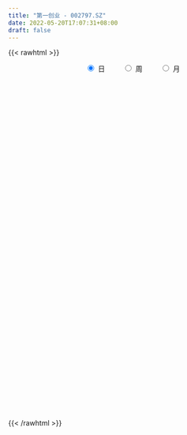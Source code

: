 ```yaml
---
title: "第一创业 - 002797.SZ"
date: 2022-05-20T17:07:31+08:00
draft: false
---
```

{{< rawhtml >}}
    <div style="text-align: center">
        <label style="padding: 1rem;"><input style="margin-right: .5rem" type="radio" name="period" value="D" checked onclick="period_change(this)">日</label>
        <label style="padding: 1rem;"><input style="margin-right: .5rem" type="radio" name="period" value="W" onclick="period_change(this)">周</label>
        <label style="padding: 1rem;"><input style="margin-right: .5rem" type="radio" name="period" value="M" onclick="period_change(this)">月</label>
    </div>
    <div id="chart" style="height: 700px;"></div> 
    <script type="text/javascript">
        const D_v = [1200043.5,544523.46,570088.89,1846570.2,1210118.1699999999,721371.1899999999,538877.6800000001,849310.55,533743.29,672771.21,2012024.3899999999,1633472.2,1335028.51,1270194.1200000001,839871.16,739253.59,1501230.53,1135179.0,1078619.25,635662.8100000001,698670.79,534571.8,496552.24,725745.83,547036.15,466755.77,414017.45,631657.88,393358.7,440137.7,443496.41,1007774.85,1471020.3100000001,795655.11,519778.29,524899.21,792416.78,657148.83,412790.9,392909.29,416038.37,512742.27,373277.44,608316.9399999999,371378.36,403231.88,437724.07,379958.22,442050.95,259941.0,408208.08,505250.25,833216.1899999999,694236.62,532226.77,503915.29,459852.47,473499.82,609509.24,586254.26,380681.61,375106.36,287334.4,427257.21,510692.83,431229.87,284473.69,324695.36,511289.88,906991.3100000001,2405691.54,1462692.0900000001,917515.85,1142883.9199999999,1027504.76,605221.6899999999,1037545.03,710929.7,713297.37,1631514.3600000001,1395537.6299999999,2905579.25,5420916.3700000001,6081337.6100000003,4344330.6699999999,3162791.54,2258806.5,3388686.3599999999,1895193.8100000001,1881037.27,1036748.9300000001,1333582.72,1389999.8500000001,770689.64,998615.3,868296.4,876050.33,708319.0699999999,1083295.27,779627.3,548238.13,628465.1,703393.42,435559.32,325522.0,368429.72,345555.18,411757.43,322582.77,573205.15,414982.11,789555.55,423046.37,682026.85,411750.31,505655.66,642326.6800000001,557284.4,564797.78,452950.45,526956.45,602388.9399999999,546866.33,539685.27,961189.16,691077.35,723281.24,426267.26,335235.27,486916.96,720108.24,662246.6899999999,764150.91,433264.93,431895.78,353182.3,534943.11,389284.6,540725.04,495981.31,542561.36,1145426.26,719219.65,869819.92,2133853.3799999999,1345248.8600000001,1310800.25,770418.16,889823.25,690500.15,1723757.5,1042793.11,999312.85,554420.5699999999,665188.04,507922.62,441632.18,596716.62,588929.89,595310.46,1550668.99,774690.27,877787.75,750807.87,740038.28,557710.36,564986.74,454982.1,550223.88,688970.71,366218.45,539023.0600000001,410450.0,724434.3,431816.53,580883.49,591244.65,454473.89,503653.64,405517.83,314751.97,418325.02,346257.08,310559.97,429378.67,466750.85,235541.46,247979.25,361761.86,239698.69,338172.62,317835.03,253732.98,681560.83,326395.96,251468.41,340143.63,214689.7,315198.75,268856.02,358642.03,438938.91,615875.09,375108.84,589382.38,398978.75,652273.78,831392.89,707713.5699999999,791559.34,518386.52,376238.5,294311.26,304985.6,329835.18,303521.82,331252.13,508696.28,455227.55,461369.27,419544.72,469562.23,438992.01,475377.59,514545.92,324955.0,379031.75,354252.89,392612.4,229155.68,258716.76,408376.66,310088.41,508483.82,847717.5600000001,2265269.8700000001,1745744.27,1599978.79,862641.34,597193.98,459165.07,764795.1,1071839.47,613034.98,646786.7,524171.44,362964.01,567395.15,440541.72,1090524.1599999999]
const D_histogram = [0.0,-0.0006317949,-0.0003614371,0.0277366933,0.0273426156,0.0223672593,0.0172702262,0.0205636213,0.0143141243,0.0137952916,0.0352563348,0.0420128892,0.0492500179,0.0544013435,0.0483297001,0.0360700262,0.0312774613,0.0205598971,0.0136189009,0.0093778027,0.0076616945,-0.0000063656,-0.0052913261,-0.0208486563,-0.0337362073,-0.0416643529,-0.0478688559,-0.0386081187,-0.0333702824,-0.0289506744,-0.0226760537,-0.005994394,0.0138030535,0.0129265347,0.0054519366,0.0043618217,-0.016138792,-0.042626948,-0.0574253483,-0.0627202239,-0.0648096941,-0.068442745,-0.066985156,-0.0552789367,-0.0477901322,-0.0432283737,-0.0374701018,-0.0305465397,-0.0326947512,-0.0302012169,-0.0242156485,-0.0106010044,0.0033087053,0.0020715454,-0.0066910981,-0.0082853682,-0.0065477721,-0.0135831759,-0.0060553376,0.0026125727,0.0064548314,0.002621008,0.0048795707,0.0128374602,0.0226447991,0.0247493119,0.0256881715,0.0264268339,0.0282174158,0.0260419055,0.0590876362,0.0644791261,0.0635950613,0.0695280013,0.0716061054,0.0633378109,0.0584463217,0.0506891445,0.0363215098,0.0018883668,-0.0043919349,0.0341160718,0.0864747554,0.1241513005,0.1254784441,0.1208976943,0.1151312782,0.0978125841,0.0790434991,0.0410237882,0.0164502482,-0.0124846863,-0.0298444534,-0.0479055536,-0.0551394303,-0.0710365435,-0.0805193429,-0.0782812079,-0.0699118795,-0.0656371483,-0.0582597297,-0.0600405602,-0.0717986418,-0.0686085969,-0.0681855666,-0.0674490848,-0.0606574254,-0.0490119242,-0.0424810169,-0.0349341397,-0.0283428233,-0.0207168327,-0.0198148204,-0.0378074533,-0.0481063868,-0.0414463477,-0.022496889,-0.0178465761,-0.0032164928,0.006698289,0.013122595,0.0227360465,0.0286872065,0.0332419126,0.0436267614,0.045534826,0.0329915266,0.0209072112,0.0122491127,-0.0034081954,0.0003504365,0.0045935915,0.0089075332,0.0104666901,0.0063645522,0.0027436189,-0.0067739089,-0.013091178,-0.0106598214,-0.0092299219,-0.0020998708,-0.0000623544,-0.001323408,0.0030753012,0.0184419628,0.0174993635,0.0165547895,0.016258939,0.0176245006,0.0192814717,0.0248193449,0.0164884036,0.0202855519,0.017399178,0.012349884,0.0042669281,-0.000836235,-0.0063550061,-0.016935898,-0.0192473581,-0.0091907162,-0.0027372289,0.0017639838,-0.003494729,-0.0043763124,-0.0069254438,-0.0078176411,-0.0082448925,-0.013444949,-0.0251623276,-0.030082217,-0.0310532763,-0.0313421339,-0.0253732337,-0.0259479872,-0.0343639655,-0.0541951129,-0.0557672516,-0.0667453076,-0.0701276636,-0.0633066251,-0.0464745183,-0.0305258762,-0.0171738054,-0.0073863637,-0.0073493441,-0.0025598875,0.0024103614,0.0008461186,0.003562551,0.0081733314,0.0060529994,0.0093837414,-0.0051247085,-0.0121732353,-0.0141487861,-0.0134470609,-0.011073408,-0.0071128388,-0.0068162656,-0.0075398722,-0.0120386733,-0.025660363,-0.0327403665,-0.026978104,-0.0274470229,-0.0425833895,-0.0309227836,-0.0221524426,-0.0060302799,0.0004667466,0.0069710419,0.0131230388,0.0110436944,0.0115470562,0.0136165031,0.0088699035,0.016672339,0.0184915409,0.024081176,0.0297716119,0.0249482441,0.025218194,0.0126544923,0.0150128566,0.0106118201,0.0104769415,0.0066174332,-0.001942068,-0.0059743612,-0.0101349751,-0.0160493419,-0.0182490699,-0.0377471035,-0.0503866348,-0.021573895,-0.0186568692,0.0030185472,0.0148865661,0.0173987209,0.0208953979,0.0292454645,0.0311986879,0.0340744079,0.0392144482,0.0371185973,0.0362562869,0.0354915275,0.0328325788,0.0398999462]
const D_fast = [0.0,-0.0007897436,-0.0006097451,0.0344225586,0.0408641349,0.0414805933,0.0407011167,0.0491354172,0.0464644513,0.0493944415,0.0796695684,0.0969293451,0.1164789782,0.1352306397,0.1412414214,0.137999254,0.1410260545,0.1354484645,0.1319121936,0.130015546,0.1302148615,0.12254521,0.1159374179,0.0951679237,0.0738463208,0.055502087,0.03733037,0.0369390776,0.0338343433,0.0310162826,0.03162189,0.0468049511,0.070053162,0.0724082769,0.0662966629,0.0662970034,0.0417616918,0.0046167987,-0.0245379386,-0.0455128702,-0.063804764,-0.0845485011,-0.0998372011,-0.1019507159,-0.1064094445,-0.1126547794,-0.1162640329,-0.1169771059,-0.1272990051,-0.1323557751,-0.1324241188,-0.1214597258,-0.1067228398,-0.1074421132,-0.1178775313,-0.1215431435,-0.1214424904,-0.1318736882,-0.1258596843,-0.1165386308,-0.1110826642,-0.1142612356,-0.1107827803,-0.0996155258,-0.084146987,-0.0758551463,-0.0684942438,-0.0611488729,-0.0523039371,-0.047968971,-0.0001513312,0.0213599402,0.0363746407,0.0596895811,0.0796692115,0.0872353697,0.0969554609,0.1018705699,0.0965833126,0.0626222613,0.0552439759,0.1022810005,0.176258373,0.2449727433,0.2776694978,0.3033131716,0.3263295751,0.333464027,0.3344558168,0.306692053,0.286231075,0.2541749689,0.2293540884,0.1993165999,0.1782978655,0.1446416165,0.1150289813,0.0976968144,0.0885881729,0.076453617,0.0692661033,0.0524751326,0.0227673906,0.0088052862,-0.0078180751,-0.0239438645,-0.0323165614,-0.0329240413,-0.0370133882,-0.0382000459,-0.0386944354,-0.0362476529,-0.0402993458,-0.067743842,-0.0900693721,-0.09377092,-0.0804456835,-0.0802570146,-0.0664310545,-0.0548417005,-0.0451367457,-0.0298392826,-0.016716321,-0.0038511367,0.0174404024,0.0307321735,0.0264367557,0.0195792432,0.0139834229,-0.0025259341,0.0013203069,0.0067118597,0.0132526848,0.0174285143,0.0149175144,0.0119824859,0.0007714807,-0.0088185829,-0.0090521816,-0.0099297626,-0.0033246792,-0.0013027514,-0.002894657,0.0022728775,0.0222500298,0.0256822713,0.0288763948,0.032645279,0.0384169658,0.0448943048,0.0566370142,0.0524281739,0.0612967101,0.0627601306,0.0607983077,0.0537820839,0.048469862,0.0413623393,0.0265474729,0.0194241734,0.0271831361,0.0329523162,0.0378945249,0.0317621298,0.0297864683,0.025505976,0.0226593684,0.0201708938,0.0116096001,-0.0063983604,-0.0188388041,-0.0275731824,-0.0356975735,-0.0360719818,-0.043133732,-0.0601407017,-0.0935206273,-0.1090345789,-0.1366989618,-0.1576132337,-0.1666188515,-0.1614053742,-0.1530882012,-0.1440295818,-0.1360887309,-0.1378890474,-0.1337395627,-0.1281667235,-0.1295194366,-0.1259123665,-0.1192582532,-0.1198653354,-0.114188658,-0.1299782851,-0.1400701207,-0.145582868,-0.148242908,-0.1486376071,-0.1464552476,-0.1478627409,-0.1504713155,-0.1579797849,-0.1780165654,-0.1932816604,-0.194263924,-0.2015945985,-0.2273768125,-0.2234469026,-0.2202146722,-0.2056000795,-0.1989863664,-0.1907393106,-0.181306554,-0.1806249748,-0.177234849,-0.1717612763,-0.1742904,-0.1623198798,-0.1558777927,-0.1442678636,-0.1311345246,-0.1297208315,-0.123146333,-0.1325464117,-0.1264348333,-0.1281829148,-0.1256985579,-0.1279037079,-0.1369487261,-0.1424746097,-0.1491689673,-0.1590956695,-0.1658576651,-0.1947924745,-0.2200286645,-0.1966093984,-0.19835659,-0.1759265367,-0.1603368763,-0.1534750413,-0.1447545148,-0.1290930821,-0.1193401867,-0.1079458648,-0.0930022124,-0.085818414,-0.0776166526,-0.0695085302,-0.0639593342,-0.0469169802]
const D_slow = [0.0,-0.0001579487,-0.000248308,0.0066858653,0.0135215192,0.0191133341,0.0234308906,0.0285717959,0.032150327,0.0355991499,0.0444132336,0.0549164559,0.0672289604,0.0808292963,0.0929117213,0.1019292278,0.1097485932,0.1148885674,0.1182932927,0.1206377433,0.122553167,0.1225515756,0.121228744,0.11601658,0.1075825281,0.0971664399,0.0851992259,0.0755471962,0.0672046257,0.059966957,0.0542979436,0.0527993451,0.0562501085,0.0594817422,0.0608447263,0.0619351817,0.0579004837,0.0472437467,0.0328874097,0.0172073537,0.0010049302,-0.0161057561,-0.0328520451,-0.0466717793,-0.0586193123,-0.0694264057,-0.0787939312,-0.0864305661,-0.0946042539,-0.1021545581,-0.1082084703,-0.1108587214,-0.110031545,-0.1095136587,-0.1111864332,-0.1132577753,-0.1148947183,-0.1182905123,-0.1198043467,-0.1191512035,-0.1175374956,-0.1168822436,-0.115662351,-0.1124529859,-0.1067917861,-0.1006044582,-0.0941824153,-0.0875757068,-0.0805213529,-0.0740108765,-0.0592389674,-0.0431191859,-0.0272204206,-0.0098384202,0.0080631061,0.0238975588,0.0385091393,0.0511814254,0.0602618028,0.0607338945,0.0596359108,0.0681649287,0.0897836176,0.1208214427,0.1521910538,0.1824154773,0.2111982969,0.2356514429,0.2554123177,0.2656682647,0.2697808268,0.2666596552,0.2591985419,0.2472221535,0.2334372959,0.21567816,0.1955483243,0.1759780223,0.1585000524,0.1420907653,0.1275258329,0.1125156929,0.0945660324,0.0774138832,0.0603674915,0.0435052203,0.028340864,0.0160878829,0.0054676287,-0.0032659062,-0.0103516121,-0.0155308202,-0.0204845253,-0.0299363887,-0.0419629854,-0.0523245723,-0.0579487945,-0.0624104385,-0.0632145617,-0.0615399895,-0.0582593407,-0.0525753291,-0.0454035275,-0.0370930493,-0.026186359,-0.0148026525,-0.0065547708,-0.001327968,0.0017343101,0.0008822613,0.0009698704,0.0021182683,0.0043451516,0.0069618241,0.0085529622,0.0092388669,0.0075453897,0.0042725952,0.0016076398,-0.0006998407,-0.0012248084,-0.001240397,-0.001571249,-0.0008024237,0.003808067,0.0081829079,0.0123216053,0.01638634,0.0207924652,0.0256128331,0.0318176693,0.0359397702,0.0410111582,0.0453609527,0.0484484237,0.0495151557,0.049306097,0.0477173454,0.0434833709,0.0386715314,0.0363738524,0.0356895451,0.0361305411,0.0352568588,0.0341627807,0.0324314198,0.0304770095,0.0284157864,0.0250545491,0.0187639672,0.0112434129,0.0034800939,-0.0043554396,-0.010698748,-0.0171857448,-0.0257767362,-0.0393255144,-0.0532673273,-0.0699536542,-0.0874855701,-0.1033122264,-0.114930856,-0.122562325,-0.1268557764,-0.1287023673,-0.1305397033,-0.1311796752,-0.1305770848,-0.1303655552,-0.1294749175,-0.1274315846,-0.1259183348,-0.1235723994,-0.1248535766,-0.1278968854,-0.1314340819,-0.1347958471,-0.1375641991,-0.1393424088,-0.1410464752,-0.1429314433,-0.1459411116,-0.1523562024,-0.160541294,-0.16728582,-0.1741475757,-0.1847934231,-0.192524119,-0.1980622296,-0.1995697996,-0.199453113,-0.1977103525,-0.1944295928,-0.1916686692,-0.1887819052,-0.1853777794,-0.1831603035,-0.1789922188,-0.1743693336,-0.1683490396,-0.1609061366,-0.1546690756,-0.148364527,-0.145200904,-0.1414476898,-0.1387947348,-0.1361754994,-0.1345211411,-0.1350066581,-0.1365002484,-0.1390339922,-0.1430463277,-0.1476085952,-0.157045371,-0.1696420297,-0.1750355035,-0.1796997208,-0.178945084,-0.1752234424,-0.1708737622,-0.1656499127,-0.1583385466,-0.1505388746,-0.1420202727,-0.1322166606,-0.1229370113,-0.1138729395,-0.1050000577,-0.096791913,-0.0868169264]
const D_data = [['2021-05-11', 6.3011, 6.5496, 6.2514, 6.6092],['2021-05-12', 6.48, 6.5397, 6.4303, 6.5496],['2021-05-13', 6.49, 6.5496, 6.49, 6.649],['2021-05-14', 6.5993, 6.9869, 6.5595, 7.0366],['2021-05-17', 6.8478, 6.7285, 6.6788, 6.9074],['2021-05-18', 6.7384, 6.6788, 6.6589, 6.8676],['2021-05-19', 6.6589, 6.6689, 6.6291, 6.7881],['2021-05-20', 6.649, 6.7881, 6.6291, 6.8776],['2021-05-21', 6.7981, 6.6788, 6.6788, 6.8478],['2021-05-24', 6.7186, 6.7484, 6.7086, 6.8478],['2021-05-25', 6.7186, 7.1062, 6.7086, 7.1559],['2021-05-26', 7.1459, 7.0366, 7.0366, 7.2851],['2021-05-27', 7.0267, 7.126, 7.0267, 7.2851],['2021-05-28', 7.0763, 7.1857, 7.0267, 7.2453],['2021-05-31', 7.136, 7.0962, 7.0366, 7.2055],['2021-06-01', 7.0366, 7.0167, 6.9273, 7.0565],['2021-06-02', 6.9968, 7.1062, 6.9869, 7.3149],['2021-06-03', 7.0167, 7.0267, 7.0167, 7.2055],['2021-06-04', 6.9869, 7.0565, 6.9471, 7.2254],['2021-06-07', 7.0167, 7.0863, 6.9869, 7.1559],['2021-06-08', 7.0763, 7.126, 7.0763, 7.1956],['2021-06-09', 7.1956, 7.0465, 7.0167, 7.2055],['2021-06-10', 7.0565, 7.0565, 7.0366, 7.1559],['2021-06-11', 7.0465, 6.8776, 6.8776, 7.1161],['2021-06-15', 6.8776, 6.8279, 6.7981, 6.9273],['2021-06-16', 6.7682, 6.8179, 6.7682, 6.8875],['2021-06-17', 6.7881, 6.7782, 6.7186, 6.8577],['2021-06-18', 6.7782, 6.9571, 6.7484, 6.9968],['2021-06-21', 6.9869, 6.9273, 6.8974, 7.0366],['2021-06-22', 6.9173, 6.9273, 6.8974, 6.9968],['2021-06-23', 6.9273, 6.967, 6.8875, 7.0068],['2021-06-24', 6.9869, 7.1559, 6.9571, 7.2155],['2021-06-25', 7.1757, 7.3049, 7.0863, 7.3944],['2021-06-28', 7.2751, 7.1161, 7.1062, 7.2751],['2021-06-29', 7.1161, 7.0267, 7.0167, 7.1658],['2021-06-30', 7.0565, 7.0962, 6.9869, 7.136],['2021-07-01', 7.1559, 6.7981, 6.7583, 7.2055],['2021-07-02', 6.7583, 6.5794, 6.5695, 6.7981],['2021-07-05', 6.5595, 6.5794, 6.5397, 6.6689],['2021-07-06', 6.6092, 6.5993, 6.5397, 6.639],['2021-07-07', 6.5695, 6.5695, 6.5496, 6.649],['2021-07-08', 6.5894, 6.48, 6.4502, 6.6291],['2021-07-09', 6.4403, 6.48, 6.4005, 6.5098],['2021-07-12', 6.5595, 6.5894, 6.5297, 6.6689],['2021-07-13', 6.5595, 6.5397, 6.5198, 6.5794],['2021-07-14', 6.5397, 6.49, 6.4601, 6.5695],['2021-07-15', 6.48, 6.49, 6.4303, 6.5297],['2021-07-16', 6.5496, 6.4999, 6.4701, 6.5595],['2021-07-19', 6.4601, 6.3608, 6.3309, 6.4701],['2021-07-20', 6.321, 6.3806, 6.3111, 6.4005],['2021-07-21', 6.3806, 6.4105, 6.3806, 6.5098],['2021-07-22', 6.4105, 6.5297, 6.3906, 6.5297],['2021-07-23', 6.5297, 6.5894, 6.4701, 6.7285],['2021-07-26', 6.5695, 6.4204, 6.3906, 6.649],['2021-07-27', 6.4204, 6.2813, 6.2614, 6.4601],['2021-07-28', 6.3409, 6.321, 6.2713, 6.4204],['2021-07-29', 6.3309, 6.3409, 6.3011, 6.4105],['2021-07-30', 6.3111, 6.1918, 6.162, 6.3111],['2021-08-02', 6.1918, 6.3508, 6.1222, 6.49],['2021-08-03', 6.3111, 6.3906, 6.2813, 6.4999],['2021-08-04', 6.3806, 6.3508, 6.321, 6.4005],['2021-08-05', 6.3409, 6.2415, 6.2216, 6.3806],['2021-08-06', 6.26, 6.3, 6.25, 6.33],['2021-08-09', 6.3, 6.39, 6.29, 6.43],['2021-08-10', 6.38, 6.46, 6.34, 6.47],['2021-08-11', 6.48, 6.4, 6.38, 6.49],['2021-08-12', 6.39, 6.4, 6.36, 6.44],['2021-08-13', 6.39, 6.41, 6.36, 6.44],['2021-08-16', 6.42, 6.44, 6.41, 6.52],['2021-08-17', 6.44, 6.4, 6.4, 6.62],['2021-08-18', 6.36, 6.95, 6.34, 7.04],['2021-08-19', 6.84, 6.75, 6.75, 6.98],['2021-08-20', 6.71, 6.73, 6.64, 6.85],['2021-08-23', 6.82, 6.88, 6.74, 6.98],['2021-08-24', 6.83, 6.91, 6.74, 6.94],['2021-08-25', 6.85, 6.82, 6.78, 6.9],['2021-08-26', 6.8, 6.88, 6.75, 7.03],['2021-08-27', 6.84, 6.86, 6.83, 6.94],['2021-08-30', 6.88, 6.76, 6.73, 6.92],['2021-08-31', 6.55, 6.4, 6.23, 6.57],['2021-09-01', 6.39, 6.65, 6.35, 6.71],['2021-09-02', 6.65, 7.32, 6.61, 7.32],['2021-09-03', 8.05, 7.8, 7.71, 8.05],['2021-09-06', 7.8, 7.96, 7.66, 8.5],['2021-09-07', 7.72, 7.73, 7.56, 7.9],['2021-09-08', 7.65, 7.77, 7.58, 7.9],['2021-09-09', 7.67, 7.85, 7.55, 7.85],['2021-09-10', 7.89, 7.76, 7.68, 8.28],['2021-09-13', 7.77, 7.75, 7.73, 8.03],['2021-09-14', 7.75, 7.44, 7.37, 7.79],['2021-09-15', 7.45, 7.5, 7.41, 7.59],['2021-09-16', 7.49, 7.34, 7.29, 7.59],['2021-09-17', 7.34, 7.38, 7.13, 7.43],['2021-09-22', 7.25, 7.28, 7.23, 7.38],['2021-09-23', 7.35, 7.34, 7.27, 7.44],['2021-09-24', 7.34, 7.15, 7.14, 7.36],['2021-09-27', 7.18, 7.13, 7.06, 7.26],['2021-09-28', 7.18, 7.22, 7.12, 7.26],['2021-09-29', 7.16, 7.29, 7.12, 7.36],['2021-09-30', 7.37, 7.24, 7.19, 7.37],['2021-10-08', 7.25, 7.28, 7.22, 7.33],['2021-10-11', 7.29, 7.15, 7.11, 7.34],['2021-10-12', 7.13, 6.95, 6.91, 7.13],['2021-10-13', 6.95, 7.07, 6.92, 7.11],['2021-10-14', 7.05, 7.0, 7.0, 7.07],['2021-10-15', 6.98, 6.96, 6.92, 7.06],['2021-10-18', 6.98, 7.01, 6.95, 7.03],['2021-10-19', 6.99, 7.08, 6.97, 7.12],['2021-10-20', 7.08, 7.03, 7.01, 7.09],['2021-10-21', 7.04, 7.05, 6.95, 7.14],['2021-10-22', 7.05, 7.05, 7.02, 7.12],['2021-10-25', 7.05, 7.08, 6.85, 7.09],['2021-10-26', 7.03, 7.0, 6.98, 7.1],['2021-10-27', 6.97, 6.69, 6.69, 6.98],['2021-10-28', 6.67, 6.67, 6.61, 6.77],['2021-10-29', 6.67, 6.83, 6.67, 6.86],['2021-11-01', 6.83, 7.02, 6.82, 7.09],['2021-11-02', 6.97, 6.88, 6.82, 7.01],['2021-11-03', 6.88, 7.04, 6.88, 7.07],['2021-11-04', 7.07, 7.04, 6.99, 7.11],['2021-11-05', 7.03, 7.04, 6.95, 7.07],['2021-11-08', 7.03, 7.13, 7.02, 7.17],['2021-11-09', 7.14, 7.14, 7.08, 7.18],['2021-11-10', 7.1, 7.17, 7.09, 7.23],['2021-11-11', 7.17, 7.31, 7.15, 7.35],['2021-11-12', 7.31, 7.27, 7.18, 7.32],['2021-11-15', 7.3, 7.09, 7.08, 7.32],['2021-11-16', 7.09, 7.05, 7.02, 7.14],['2021-11-17', 7.05, 7.05, 7.03, 7.09],['2021-11-18', 7.05, 6.9, 6.9, 7.06],['2021-11-19', 6.9, 7.11, 6.9, 7.13],['2021-11-22', 7.08, 7.14, 7.05, 7.19],['2021-11-23', 7.11, 7.17, 7.1, 7.29],['2021-11-24', 7.17, 7.16, 7.12, 7.23],['2021-11-25', 7.17, 7.09, 7.08, 7.23],['2021-11-26', 7.09, 7.08, 7.06, 7.14],['2021-11-29', 7.0, 6.97, 6.93, 7.03],['2021-11-30', 6.98, 6.96, 6.93, 7.04],['2021-12-01', 6.95, 7.05, 6.94, 7.08],['2021-12-02', 7.03, 7.04, 7.02, 7.13],['2021-12-03', 7.08, 7.13, 7.06, 7.16],['2021-12-06', 7.18, 7.09, 7.07, 7.3],['2021-12-07', 7.15, 7.05, 7.0, 7.23],['2021-12-08', 7.07, 7.13, 6.96, 7.14],['2021-12-09', 7.13, 7.33, 7.11, 7.43],['2021-12-10', 7.21, 7.18, 7.14, 7.26],['2021-12-13', 7.3, 7.19, 7.18, 7.38],['2021-12-14', 7.13, 7.21, 7.11, 7.27],['2021-12-15', 7.19, 7.25, 7.18, 7.33],['2021-12-16', 7.27, 7.28, 7.21, 7.31],['2021-12-17', 7.27, 7.37, 7.24, 7.56],['2021-12-20', 7.31, 7.21, 7.21, 7.41],['2021-12-21', 7.21, 7.37, 7.15, 7.39],['2021-12-22', 7.34, 7.31, 7.28, 7.38],['2021-12-23', 7.32, 7.28, 7.21, 7.36],['2021-12-24', 7.28, 7.22, 7.19, 7.3],['2021-12-27', 7.23, 7.23, 7.2, 7.28],['2021-12-28', 7.24, 7.2, 7.11, 7.26],['2021-12-29', 7.19, 7.09, 7.08, 7.2],['2021-12-30', 7.09, 7.15, 7.08, 7.21],['2021-12-31', 7.18, 7.32, 7.16, 7.55],['2022-01-04', 7.33, 7.32, 7.25, 7.35],['2022-01-05', 7.35, 7.33, 7.28, 7.4],['2022-01-06', 7.3, 7.21, 7.18, 7.32],['2022-01-07', 7.23, 7.25, 7.22, 7.34],['2022-01-10', 7.25, 7.22, 7.19, 7.3],['2022-01-11', 7.24, 7.23, 7.19, 7.29],['2022-01-12', 7.23, 7.23, 7.18, 7.26],['2022-01-13', 7.24, 7.15, 7.14, 7.27],['2022-01-14', 7.12, 7.01, 6.99, 7.14],['2022-01-17', 7.01, 7.03, 6.98, 7.08],['2022-01-18', 7.04, 7.04, 6.95, 7.09],['2022-01-19', 7.03, 7.02, 6.98, 7.08],['2022-01-20', 7.0, 7.09, 6.97, 7.14],['2022-01-21', 7.05, 7.0, 6.98, 7.08],['2022-01-24', 6.98, 6.85, 6.84, 7.0],['2022-01-25', 6.83, 6.59, 6.59, 6.86],['2022-01-26', 6.55, 6.71, 6.54, 6.75],['2022-01-27', 6.68, 6.5, 6.47, 6.72],['2022-01-28', 6.58, 6.49, 6.49, 6.62],['2022-02-07', 6.58, 6.56, 6.53, 6.6],['2022-02-08', 6.57, 6.69, 6.55, 6.7],['2022-02-09', 6.67, 6.72, 6.66, 6.76],['2022-02-10', 6.72, 6.73, 6.68, 6.76],['2022-02-11', 6.71, 6.72, 6.69, 6.81],['2022-02-14', 6.67, 6.6, 6.57, 6.69],['2022-02-15', 6.6, 6.65, 6.59, 6.65],['2022-02-16', 6.67, 6.66, 6.64, 6.7],['2022-02-17', 6.64, 6.57, 6.54, 6.67],['2022-02-18', 6.53, 6.61, 6.51, 6.62],['2022-02-21', 6.6, 6.64, 6.57, 6.66],['2022-02-22', 6.6, 6.55, 6.52, 6.63],['2022-02-23', 6.55, 6.61, 6.54, 6.62],['2022-02-24', 6.56, 6.34, 6.26, 6.59],['2022-02-25', 6.4, 6.35, 6.35, 6.44],['2022-02-28', 6.34, 6.36, 6.28, 6.38],['2022-03-01', 6.36, 6.36, 6.29, 6.39],['2022-03-02', 6.33, 6.36, 6.3, 6.38],['2022-03-03', 6.37, 6.37, 6.36, 6.44],['2022-03-04', 6.33, 6.31, 6.28, 6.35],['2022-03-07', 6.28, 6.27, 6.24, 6.33],['2022-03-08', 6.25, 6.18, 6.18, 6.33],['2022-03-09', 6.22, 5.98, 5.69, 6.22],['2022-03-10', 6.07, 5.96, 5.94, 6.09],['2022-03-11', 5.9, 6.07, 5.78, 6.12],['2022-03-14', 5.99, 5.96, 5.96, 6.1],['2022-03-15', 5.95, 5.68, 5.67, 6.03],['2022-03-16', 5.75, 5.95, 5.61, 6.04],['2022-03-17', 6.0, 5.92, 5.92, 6.08],['2022-03-18', 5.96, 6.04, 5.92, 6.14],['2022-03-21', 6.0, 5.95, 5.9, 6.01],['2022-03-22', 5.93, 5.96, 5.9, 6.02],['2022-03-23', 5.95, 5.97, 5.94, 6.02],['2022-03-24', 5.94, 5.86, 5.86, 5.95],['2022-03-25', 5.87, 5.87, 5.85, 5.99],['2022-03-28', 5.8, 5.88, 5.77, 5.92],['2022-03-29', 5.86, 5.77, 5.75, 5.92],['2022-03-30', 5.8, 5.92, 5.79, 5.94],['2022-03-31', 5.89, 5.86, 5.85, 5.94],['2022-04-01', 5.82, 5.92, 5.8, 5.93],['2022-04-06', 5.89, 5.95, 5.87, 5.97],['2022-04-07', 5.92, 5.82, 5.82, 5.97],['2022-04-08', 5.85, 5.87, 5.73, 5.94],['2022-04-11', 5.83, 5.67, 5.62, 5.84],['2022-04-12', 5.67, 5.82, 5.62, 5.87],['2022-04-13', 5.79, 5.72, 5.72, 5.84],['2022-04-14', 5.75, 5.75, 5.73, 5.83],['2022-04-15', 5.72, 5.68, 5.66, 5.78],['2022-04-18', 5.62, 5.57, 5.49, 5.63],['2022-04-19', 5.55, 5.57, 5.55, 5.6],['2022-04-20', 5.58, 5.52, 5.51, 5.62],['2022-04-21', 5.51, 5.44, 5.42, 5.59],['2022-04-22', 5.4, 5.43, 5.39, 5.47],['2022-04-25', 5.37, 5.11, 5.1, 5.42],['2022-04-26', 5.14, 5.05, 5.05, 5.37],['2022-04-27', 5.06, 5.56, 5.03, 5.56],['2022-04-28', 5.35, 5.28, 5.22, 5.46],['2022-04-29', 5.53, 5.55, 5.39, 5.62],['2022-05-05', 5.4, 5.5, 5.38, 5.51],['2022-05-06', 5.4, 5.41, 5.38, 5.5],['2022-05-09', 5.38, 5.43, 5.36, 5.46],['2022-05-10', 5.36, 5.52, 5.33, 5.53],['2022-05-11', 5.53, 5.47, 5.46, 5.69],['2022-05-12', 5.43, 5.5, 5.42, 5.55],['2022-05-13', 5.53, 5.56, 5.5, 5.61],['2022-05-16', 5.61, 5.49, 5.46, 5.61],['2022-05-17', 5.48, 5.51, 5.42, 5.52],['2022-05-18', 5.51, 5.52, 5.47, 5.57],['2022-05-19', 5.45, 5.5, 5.43, 5.5],['2022-05-20', 5.5, 5.65, 5.5, 5.69]]
const W_v = [7701756.8499999996,3500294.1899999999,3833166.3700000001,5108571.8899999997,4923789.2500000009,4723003.6500000004,15187684.8600000013,1076294.7,11761473.1899999995,5840188.4399999995,8331697.4399999995,15864455.1400000006,7180323.3100000005,9139113.9600000009,8512443.5899999999,5936331.7999999998,5159315.0700000003,5219886.8300000001,4878352.1799999997,4415393.5499999998,3117881.5699999998,3126627.4200000004,3228741.5500000003,3791837.6300000004,3263895.8699999996,3755783.0700000003,5996156.0300000003,8268647.9800000004,8620651.459999999,5867522.0700000003,3953152.0899999999,1201929.98,906722.29,3156718.2599999998,3227001.1600000001,3039949.6299999999,3450923.3799999999,2947274.1299999999,1636620.25,2446563.4100000001,2301561.0300000003,1845312.5600000001,1099471.01,1684286.4199999999,1479055.2799999998,1661092.78,2599747.21,3616587.2499999995,3287228.4899999998,2978611.3300000001,2912598.7799999993,2316991.5199999996,1926016.1299999999,1644033.75,2570256.7200000002,1904888.8100000003,1902742.96,1700705.5799999998,1304712.4399999999,1758490.1799999999,1214109.6100000001,1274202.28,1991068.1899999999,1646769.1499999999,1609172.5,1585315.3400000001,7086590.5599999996,5945940.7599999998,3744086.4900000002,7331940.1100000003,6162532.9199999999,3493699.5700000003,2963290.3099999996,3805095.0499999998,5470423.7000000002,3761036.6200000001,4243879.9699999997,9940792.4499999993,4680049.3799999999,2991803.0,2954847.3999999999,3761845.5700000003,8798673.3599999994,12892877.9199999999,14437550.3900000006,7878275.0899999989,7032173.4799999995,5117013.4299999997,7343746.7800000003,6025643.5599999996,3692315.5599999996,4628380.1499999994,1919334.0700000001,4060931.7600000002,2681590.0599999996,2022886.0,2597255.7999999998,1840751.1299999999,3061867.6400000001,4587475.8700000001,3302086.1599999997,2115432.6000000001,1850485.1999999997,1953031.95,1616012.4500000002,1481060.6800000002,1724298.9000000001,1264785.3500000001,10711286.0599999987,5216646.0700000003,6313169.7999999998,4850030.2000000002,3510113.5900000003,4747540.5600000005,730886.42,2071305.1599999999,7268726.9199999999,3720417.8300000001,8576540.3699999992,10484057.870000001,7787908.3999999994,8665930.7899999991,5168822.0099999998,8638099.1600000001,10872057.8599999994,14444560.0500000007,7631877.0900000008,6526099.25,6555034.5500000007,4575455.8100000005,3690747.7000000002,5318695.919999999,4924490.6300000008,8828000.6799999997,12441384.3200000003,9496643.7599999998,6649443.1999999993,5266151.4600000009,3096434.0899999999,2293803.96,3028600.2999999998,2952085.9100000001,2237598.0699999998,1865346.1299999999,2058201.1000000001,2726201.3500000001,2148217.6400000001,1453552.72,3468319.54,2063649.47,2879468.6099999999,3213578.2999999998,10697435.129999999,27503522.0299999975,25089726.1400000006,20330558.5600000024,14683347.2200000007,13566686.8600000013,14442198.1400000006,15057976.1099999994,8164714.46,6362991.959999999,6505356.7700000005,7125882.0700000003,13626546.3800000008,4128203.9500000002,1951864.01,9635007.8200000003,5695510.1500000004,5583483.9199999999,5263977.29,5129203.7199999997,4000908.9699999997,5101798.0599999996,10435374.8100000005,5198477.79,3577810.6099999999,4379273.6699999999,3651736.1600000001,4935931.8099999996,8067179.7200000007,6183435.4100000001,4530938.29,3656376.2399999998,1825185.6499999999,1815855.3200000001,3921729.3700000001,3972938.6599999997,3934657.6099999999,2291728.5600000001,3378378.8399999999,1838812.3200000001,2191314.7399999998,3850219.6699999999,3016612.7300000004,3074473.02,1436684.6000000001,4824828.8399999999,3853420.8799999999,6923490.4299999997,5294153.5300000003,3091203.4700000002,2059467.25,3755787.9700000002,3289898.2199999997,2107758.27,2200609.4699999997,2448666.4699999997,2663730.9700000002,2238885.8699999996,1978348.96,6204180.6699999999,4524085.0999999996,12066844.9800000004,19235952.6799999997,7536562.5800000001,2637601.3399999999,3447291.9699999997,548238.13,2461369.5600000001,2068082.6399999997,2812034.7400000002,2744315.7599999998,3341207.0500000003,2691808.9699999997,2644740.6099999999,2503495.4199999999,6213568.0700000003,5385299.3100000005,3769637.1899999999,3773258.1399999997,3143324.1699999999,2816873.79,2471942.3399999999,2535773.5000000005,1819272.71,1551732.1099999999,1917697.4199999999,1390356.51,2377947.25,3381918.3299999996,1823757.0599999998,2060067.05,1328098.96,2048163.1499999999,1598949.9099999999,6967194.3099999996,1459835.3199999998,3555621.3199999994,2985596.48]
const W_histogram = [0.0,-0.001257208,0.0036905773,-0.0053666892,-0.0428431134,-0.037555475,0.0987882479,0.172739559,0.242319513,0.2351305059,0.2683717036,0.3214533277,0.3450817018,0.3639488723,0.2836396901,0.2258954641,0.0967191803,0.0325086389,-0.1273684257,-0.2347239016,-0.2904122852,-0.3315272317,-0.3215851614,-0.2939036102,-0.2634341727,-0.2120797075,-0.1680890951,-0.0847137636,-0.0361922694,-0.1170469743,-0.2222712508,-0.2656480119,-0.2610881798,-0.2412258402,-0.1946499243,-0.1723337523,-0.1924270796,-0.172177703,-0.1575098978,-0.1373117944,-0.1370421529,-0.1313513981,-0.1046480619,-0.0816604378,-0.05761726,-0.0459945917,-0.0439185146,-0.0295956998,-0.0013560215,-0.0300394639,-0.0280350418,-0.0489824237,-0.0592060993,-0.0607738891,-0.0466315898,-0.0767504113,-0.0900804577,-0.0983142428,-0.0888049778,-0.0735251587,-0.0552618828,-0.041639844,-0.0075505854,0.0192816547,-0.0072506711,-0.0254013706,0.0220739463,0.06835302,0.0904640284,0.1592092588,0.1717540594,0.1777060334,0.175017942,0.1830767227,0.2001906855,0.1767885532,0.2020718552,0.214404973,0.2073772534,0.1919074371,0.160772941,0.1526691766,0.2007567935,0.2583538303,0.2949329861,0.2892261686,0.2850732838,0.2675692298,0.2571613639,0.2227363384,0.1732975703,0.1286428815,0.048618704,-0.0406514496,-0.1183085627,-0.1565664546,-0.181654013,-0.2056026322,-0.2113248602,-0.1682165613,-0.1487920901,-0.1248142818,-0.1190448101,-0.0975391458,-0.0948935117,-0.1020960014,-0.1230805557,-0.1216029845,-0.067275491,-0.0343627628,0.0131940897,0.0598185947,0.060909703,0.0693159354,0.0507186348,0.0432480526,0.0436763259,0.0407137358,0.0654018315,0.0806930282,0.0827782129,0.1072780055,0.1006658755,0.1429554762,0.1760515948,0.1746946765,0.1621631241,0.163776844,0.1270139428,0.0855380204,0.0437191405,-0.03289814,-0.0715859949,-0.0545956762,-0.0559572296,-0.0287811007,-0.0388307433,-0.0760136386,-0.1059614895,-0.1301885444,-0.1309219702,-0.1172313761,-0.1253022562,-0.1172160376,-0.0960006219,-0.077564522,-0.0818264907,-0.0791006921,-0.0700559343,-0.065610287,-0.0457385313,-0.0285524329,0.0628616233,0.3087648043,0.365173219,0.3795649329,0.4199213943,0.4068793041,0.3962770707,0.3697280221,0.3089971524,0.2293275066,0.1008403359,0.0681424421,0.0742082184,0.0679304921,0.0661391338,0.0474406833,0.0025267875,-0.0926224466,-0.1296986624,-0.168737427,-0.1735878655,-0.1709485317,-0.1430694686,-0.1645598035,-0.1787141771,-0.2302427862,-0.2169848746,-0.2305523849,-0.3205852762,-0.3522437811,-0.366422296,-0.3947037729,-0.3710876699,-0.3121636427,-0.2740811192,-0.2104770699,-0.1781290807,-0.1691950886,-0.1312594691,-0.1079084927,-0.0807264984,-0.1170825768,-0.1352690772,-0.1484190133,-0.1605562481,-0.1063645815,-0.0810613384,-0.0229950862,0.0120204509,0.0275535393,0.0464888203,0.0835802327,0.0614211686,0.0431029165,0.035667491,0.0398034037,0.0197988916,0.0179461471,0.0276416717,0.0574058807,0.0859322675,0.1636838617,0.205298616,0.1999160622,0.174475669,0.1578210251,0.1439955934,0.109365655,0.0894271892,0.0597549627,0.0528426724,0.0617141372,0.0549839489,0.0469987313,0.0436437773,0.0432673821,0.0536134789,0.0483176648,0.0493397096,0.0433066306,0.0222200932,0.0074311495,-0.0345610926,-0.0440986896,-0.0543918629,-0.0740677112,-0.0843842966,-0.1008650688,-0.1067138832,-0.1142834384,-0.1082343508,-0.1001015434,-0.0997953571,-0.1080124023,-0.0972821749,-0.0916095273,-0.0706883232,-0.04497429]
const W_fast = [0.0,-0.00157151,0.0042989197,-0.0061000192,-0.0542872218,-0.058388452,0.1026523328,0.2197885337,0.3499483659,0.4015419853,0.5018761089,0.6353210649,0.7452198644,0.855074253,0.8456749934,0.8444046334,0.7394081446,0.6833247629,0.4916055919,0.3255691407,0.1972776858,0.0732809313,0.0028267113,-0.0429676401,-0.0783567457,-0.0800222075,-0.0780538688,-0.0158569782,0.0236164486,-0.0864999999,-0.2472920891,-0.3570808532,-0.417793066,-0.4582371864,-0.4603237516,-0.4810910177,-0.5492911149,-0.5720861641,-0.5967958333,-0.6109256785,-0.6449165752,-0.67206367,-0.6715223492,-0.6689498346,-0.6593109718,-0.6591869514,-0.6680905029,-0.661166613,-0.6332659402,-0.6694592485,-0.6744635869,-0.7076565747,-0.7326817751,-0.7494430373,-0.7469586354,-0.7962650597,-0.8321152206,-0.8649275663,-0.8776195458,-0.8807210164,-0.8762732111,-0.8730611334,-0.8408595211,-0.8092068673,-0.8375518609,-0.8620529031,-0.8090590996,-0.7456917709,-0.7009647554,-0.5924172103,-0.5369338949,-0.4865554125,-0.4454890184,-0.3916610571,-0.3244994229,-0.3037044169,-0.2279031511,-0.1619687901,-0.1171521962,-0.0846451532,-0.0755864141,-0.0455228844,0.0527539309,0.1749394253,0.2852518277,0.3518515523,0.4189669884,0.4683552418,0.5222377169,0.543496776,0.5373824004,0.5248884321,0.4570189306,0.3575859146,0.2503516608,0.1729521553,0.1024510937,0.0271018164,-0.0314516267,-0.0303974681,-0.0481710194,-0.0553967816,-0.0793885124,-0.0822676346,-0.1033453784,-0.1360718685,-0.1878265617,-0.2167497365,-0.1792411159,-0.1549190784,-0.1040637034,-0.0424845498,-0.0261660157,-0.0004307994,-0.0063484413,-0.0030070104,0.0083403443,0.0155561882,0.0565947418,0.0920591955,0.1148389334,0.1661582274,0.1847125662,0.2627410361,0.3398500534,0.3821668042,0.4101760328,0.4527339637,0.4477245482,0.4276331309,0.3967440361,0.3119022207,0.2553178671,0.2586592667,0.2433084059,0.2632892595,0.2435319311,0.1873456262,0.1309074029,0.074133212,0.0406692936,0.0250520437,-0.0143444005,-0.0355621912,-0.0383469311,-0.0393019617,-0.064020553,-0.0810699274,-0.0895391532,-0.1014960776,-0.0930589548,-0.0830109646,0.0241184975,0.3472128795,0.4949145989,0.6041975461,0.749534356,0.8382120919,0.9266791261,0.9925620831,1.0090805015,0.9867427323,0.8834656456,0.8678033624,0.8924211933,0.9031260899,0.9178695151,0.9110312354,0.8667490365,0.7484441907,0.6789433094,0.597720188,0.5494727831,0.5093749839,0.50148668,0.4388563942,0.3800234763,0.2709341706,0.2299458636,0.1587402571,-0.0114389532,-0.1311584034,-0.2369424923,-0.3638999124,-0.4330557269,-0.4521726103,-0.4826103667,-0.4716255848,-0.4838098658,-0.5171746459,-0.5120538936,-0.5156800405,-0.5086796707,-0.5743063933,-0.626310163,-0.6765648524,-0.7288411493,-0.701240628,-0.6962027196,-0.643885239,-0.605864589,-0.5834431158,-0.5528856298,-0.4948991593,-0.5017029312,-0.5092454542,-0.5077640069,-0.4936772432,-0.5087320325,-0.5060982402,-0.4894922977,-0.4453766185,-0.3953671648,-0.2766946052,-0.1837551969,-0.1391587352,-0.1209802112,-0.0981795988,-0.0760061321,-0.0832946568,-0.0808763253,-0.0956098111,-0.0893114332,-0.0650114342,-0.0579956352,-0.05423117,-0.0466751797,-0.0362347294,-0.0124852629,-0.0057016608,0.0076553114,0.01244889,-0.003082624,-0.0160137804,-0.0666462957,-0.087208565,-0.111099704,-0.1492924801,-0.1807051397,-0.2224021791,-0.2549294643,-0.291069879,-0.3120793792,-0.3289719576,-0.3536146106,-0.3888347564,-0.4024250728,-0.419654807,-0.4164056836,-0.401935223]
const W_slow = [0.0,-0.000314302,0.0006083423,-0.00073333,-0.0114441083,-0.0208329771,0.0038640849,0.0470489747,0.1076288529,0.1664114794,0.2335044053,0.3138677372,0.4001381626,0.4911253807,0.5620353033,0.6185091693,0.6426889643,0.6508161241,0.6189740176,0.5602930422,0.4876899709,0.404808163,0.3244118727,0.2509359701,0.1850774269,0.1320575001,0.0900352263,0.0688567854,0.059808718,0.0305469744,-0.0250208383,-0.0914328412,-0.1567048862,-0.2170113462,-0.2656738273,-0.3087572654,-0.3568640353,-0.3999084611,-0.4392859355,-0.4736138841,-0.5078744223,-0.5407122719,-0.5668742873,-0.5872893968,-0.6016937118,-0.6131923597,-0.6241719883,-0.6315709133,-0.6319099187,-0.6394197846,-0.6464285451,-0.658674151,-0.6734756758,-0.6886691481,-0.7003270456,-0.7195146484,-0.7420347628,-0.7666133235,-0.788814568,-0.8071958577,-0.8210113284,-0.8314212894,-0.8333089357,-0.828488522,-0.8303011898,-0.8366515325,-0.8311330459,-0.8140447909,-0.7914287838,-0.7516264691,-0.7086879543,-0.6642614459,-0.6205069604,-0.5747377797,-0.5246901084,-0.4804929701,-0.4299750063,-0.376373763,-0.3245294497,-0.2765525904,-0.2363593551,-0.198192061,-0.1480028626,-0.083414405,-0.0096811585,0.0626253837,0.1338937046,0.200786012,0.265076353,0.3207604376,0.3640848302,0.3962455506,0.4084002266,0.3982373642,0.3686602235,0.3295186099,0.2841051066,0.2327044486,0.1798732335,0.1378190932,0.1006210707,0.0694175002,0.0396562977,0.0152715112,-0.0084518667,-0.033975867,-0.064746006,-0.0951467521,-0.1119656248,-0.1205563155,-0.1172577931,-0.1023031444,-0.0870757187,-0.0697467348,-0.0570670761,-0.046255063,-0.0353359815,-0.0251575476,-0.0088070897,0.0113661673,0.0320607205,0.0588802219,0.0840466908,0.1197855598,0.1637984585,0.2074721277,0.2480129087,0.2889571197,0.3207106054,0.3420951105,0.3530248956,0.3448003606,0.3269038619,0.3132549429,0.2992656355,0.2920703603,0.2823626745,0.2633592648,0.2368688924,0.2043217563,0.1715912638,0.1422834198,0.1109578557,0.0816538463,0.0576536908,0.0382625603,0.0178059377,-0.0019692354,-0.0194832189,-0.0358857907,-0.0473204235,-0.0544585317,-0.0387431259,0.0384480752,0.1297413799,0.2246326132,0.3296129617,0.4313327878,0.5304020554,0.622834061,0.7000833491,0.7574152257,0.7826253097,0.7996609202,0.8182129748,0.8351955979,0.8517303813,0.8635905521,0.864222249,0.8410666373,0.8086419717,0.766457615,0.7230606486,0.6803235157,0.6445561485,0.6034161977,0.5587376534,0.5011769568,0.4469307382,0.389292642,0.3091463229,0.2210853777,0.1294798037,0.0308038604,-0.061968057,-0.1400089677,-0.2085292475,-0.261148515,-0.3056807851,-0.3479795573,-0.3807944246,-0.4077715477,-0.4279531723,-0.4572238165,-0.4910410858,-0.5281458391,-0.5682849012,-0.5948760465,-0.6151413811,-0.6208901527,-0.61788504,-0.6109966551,-0.5993744501,-0.5784793919,-0.5631240998,-0.5523483707,-0.5434314979,-0.533480647,-0.5285309241,-0.5240443873,-0.5171339694,-0.5027824992,-0.4812994323,-0.4403784669,-0.3890538129,-0.3390747974,-0.2954558801,-0.2560006239,-0.2200017255,-0.1926603118,-0.1703035145,-0.1553647738,-0.1421541057,-0.1267255714,-0.1129795842,-0.1012299013,-0.090318957,-0.0795021115,-0.0660987418,-0.0540193256,-0.0416843982,-0.0308577405,-0.0253027172,-0.0234449299,-0.032085203,-0.0431098754,-0.0567078411,-0.0752247689,-0.0963208431,-0.1215371103,-0.1482155811,-0.1767864407,-0.2038450284,-0.2288704142,-0.2538192535,-0.2808223541,-0.3051428978,-0.3280452796,-0.3457173604,-0.3569609329]
const W_data = [['2017-06-23', 9.4646, 9.0998, 8.9224, 9.7801],['2017-06-30', 9.0703, 9.0801, 8.9914, 9.2379],['2017-07-07', 9.1196, 9.1689, 8.9027, 9.3562],['2017-07-14', 9.1196, 8.9815, 8.9125, 9.4646],['2017-07-21', 8.9717, 8.4787, 7.9858, 9.0013],['2017-07-28', 8.4393, 8.8928, 8.3308, 9.366],['2017-08-04', 8.8829, 10.9435, 8.8829, 11.4956],['2017-08-11', 10.835, 10.8449, 10.7561, 11.2097],['2017-09-01', 11.0519, 11.3575, 10.8449, 11.9294],['2017-09-08', 11.2491, 10.7759, 10.5688, 11.4068],['2017-09-15', 10.7069, 11.5843, 10.6477, 12.1265],['2017-09-22', 11.259, 12.3434, 11.1899, 13.2209],['2017-09-29', 12.2054, 12.5012, 11.5449, 12.5998],['2017-10-13', 12.9646, 12.9054, 12.2942, 13.1223],['2017-10-20', 12.8364, 11.8308, 11.6632, 13.4674],['2017-10-27', 11.742, 12.028, 11.3477, 12.5406],['2017-11-03', 11.8012, 10.8449, 10.6576, 11.8111],['2017-11-10', 10.8547, 11.2787, 10.7463, 11.6237],['2017-11-17', 11.3181, 9.5238, 9.4153, 11.4759],['2017-11-24', 9.366, 9.3956, 8.8928, 10.0463],['2017-12-01', 9.3858, 9.4646, 9.1886, 9.7012],['2017-12-08', 9.4153, 9.1984, 8.7745, 9.4843],['2017-12-15', 9.1491, 9.5435, 9.0801, 9.8097],['2017-12-22', 9.4843, 9.6618, 9.366, 9.997],['2017-12-29', 9.6618, 9.6618, 9.0998, 9.8294],['2018-01-05', 9.6717, 9.9773, 9.5928, 10.2829],['2018-01-12', 9.9083, 10.0069, 9.7308, 10.2829],['2018-01-19', 9.8688, 10.7561, 9.435, 11.0421],['2018-01-26', 10.559, 10.6378, 10.4998, 11.2885],['2018-02-02', 10.6083, 8.8731, 8.2815, 10.7167],['2018-02-09', 8.5773, 7.9266, 7.621, 9.0308],['2018-02-14', 8.0252, 8.0942, 7.9463, 8.3308],['2018-02-23', 8.2027, 8.3604, 8.1238, 8.3801],['2018-03-02', 8.4097, 8.39, 8.2224, 8.6956],['2018-03-09', 8.3604, 8.6956, 8.3407, 8.7252],['2018-03-16', 8.8336, 8.39, 8.2914, 8.9224],['2018-03-23', 8.3604, 7.6703, 7.5914, 8.6858],['2018-03-30', 7.5717, 7.9759, 7.2266, 8.0548],['2018-04-04', 7.9956, 7.8083, 7.7492, 8.2224],['2018-04-13', 7.7393, 7.7886, 7.6111, 8.0351],['2018-04-20', 7.7492, 7.414, 7.4041, 7.7787],['2018-04-27', 7.4435, 7.3154, 7.2464, 7.5618],['2018-05-04', 7.4731, 7.4928, 7.3154, 7.552],['2018-05-11', 7.5125, 7.4238, 7.414, 7.6703],['2018-05-18', 7.4337, 7.4238, 7.2956, 7.4928],['2018-05-25', 7.483, 7.2365, 7.2168, 7.5717],['2018-06-01', 7.2168, 7.0295, 6.5069, 7.2858],['2018-06-08', 6.99, 7.1083, 6.9407, 7.552],['2018-06-15', 7.059, 7.2956, 7.0295, 7.414],['2018-06-22', 7.1576, 6.4774, 6.1914, 7.2759],['2018-06-29', 6.5069, 6.6745, 6.3196, 6.8027],['2018-07-06', 6.6548, 6.2112, 5.9844, 6.6942],['2018-07-13', 6.2309, 6.1224, 5.8858, 6.3196],['2018-07-20', 6.083, 6.0534, 5.8069, 6.1323],['2018-07-27', 6.014, 6.1421, 5.9548, 6.3097],['2018-08-03', 6.083, 5.3929, 5.3534, 6.1224],['2018-08-10', 5.4027, 5.314, 5.1267, 5.4717],['2018-08-17', 5.2647, 5.1359, 5.0379, 5.4027],['2018-08-24', 5.1359, 5.1755, 5.1161, 5.2645],['2018-08-31', 5.1557, 5.1359, 5.126, 5.5218],['2018-09-07', 5.1458, 5.0963, 5.0468, 5.225],['2018-09-14', 5.0963, 4.9677, 4.8984, 5.0963],['2018-09-21', 4.9479, 5.2151, 4.9083, 5.2942],['2018-09-28', 5.1656, 5.1755, 5.0963, 5.3239],['2018-10-12', 5.0666, 4.3937, 4.2057, 5.1062],['2018-10-19', 4.4135, 4.2453, 4.0078, 4.463],['2018-10-26', 4.2849, 5.0271, 4.2651, 5.3239],['2018-11-02', 5.0172, 5.1854, 4.8984, 5.4328],['2018-11-09', 5.1458, 5.0172, 4.9281, 5.314],['2018-11-16', 4.9974, 5.8385, 4.9677, 5.9968],['2018-11-23', 5.7395, 5.3833, 5.2744, 6.1156],['2018-11-30', 5.3833, 5.3932, 5.1458, 5.7198],['2018-12-07', 5.6505, 5.3437, 5.314, 5.7],['2018-12-14', 5.3041, 5.5515, 5.2052, 5.8484],['2018-12-21', 5.5317, 5.8088, 5.5317, 5.9375],['2018-12-28', 5.7198, 5.3635, 5.225, 5.7791],['2019-01-04', 5.3635, 6.0661, 5.2645, 6.0661],['2019-01-11', 6.2937, 6.1156, 5.9869, 6.551],['2019-01-18', 6.1255, 6.0067, 5.8979, 6.3135],['2019-01-25', 6.0067, 5.9573, 5.9474, 6.2145],['2019-02-01', 6.0265, 5.7395, 5.4427, 6.1453],['2019-02-15', 5.789, 6.0166, 5.7395, 6.2145],['2019-02-22', 6.0661, 6.9468, 6.0562, 6.9468],['2019-03-01', 7.2536, 7.5208, 6.9468, 8.0354],['2019-03-08', 7.6692, 7.7286, 7.3625, 9.0447],['2019-03-15', 7.6395, 7.5208, 7.3031, 8.1739],['2019-03-22', 7.5307, 7.7583, 7.3526, 8.1541],['2019-03-29', 7.6, 7.7781, 7.1447, 7.788],['2019-04-04', 7.9463, 8.0354, 7.7781, 8.2531],['2019-04-12', 8.0453, 7.8473, 7.7187, 8.2135],['2019-04-19', 7.976, 7.6395, 7.3822, 8.0354],['2019-04-26', 7.7286, 7.6197, 7.3229, 7.9661],['2019-04-30', 7.6197, 6.9666, 6.8578, 7.6494],['2019-05-10', 6.6104, 6.452, 6.1651, 6.7687],['2019-05-17', 6.4026, 6.1354, 6.0562, 6.5411],['2019-05-24', 6.1156, 6.2541, 6.0067, 6.363],['2019-05-31', 6.1948, 6.1552, 6.0958, 6.4619],['2019-06-06', 6.1552, 5.9177, 5.9078, 6.2739],['2019-06-14', 5.9474, 5.9276, 5.6109, 6.2442],['2019-06-21', 5.977, 6.5114, 5.9671, 6.6994],['2019-06-28', 6.5807, 6.2739, 6.2046, 6.6697],['2019-07-05', 6.4718, 6.351, 6.2442, 6.5114],['2019-07-12', 6.3213, 6.1133, 5.9944, 6.4006],['2019-07-19', 6.0934, 6.3015, 6.0637, 6.3907],['2019-07-26', 6.3411, 6.0538, 6.0142, 6.361],['2019-08-02', 6.0439, 5.8358, 5.7665, 6.1232],['2019-08-09', 5.7764, 5.489, 5.4098, 5.8854],['2019-08-16', 5.5485, 5.6079, 5.4395, 5.7169],['2019-08-23', 5.7962, 6.3312, 5.707, 7.0446],['2019-08-30', 6.1529, 6.2421, 6.143, 6.6285],['2019-09-06', 6.2718, 6.6186, 6.2421, 6.9951],['2019-09-12', 6.7969, 6.8762, 6.5591, 6.9158],['2019-09-20', 6.8861, 6.4699, 6.2916, 6.9158],['2019-09-27', 6.4402, 6.6285, 6.3213, 6.8365],['2019-09-30', 6.5888, 6.3015, 6.2916, 6.5888],['2019-10-11', 6.2916, 6.4006, 6.0835, 6.4898],['2019-10-18', 6.5591, 6.5096, 6.4997, 7.0347],['2019-10-25', 6.5195, 6.4898, 6.2024, 6.5195],['2019-11-01', 6.8465, 6.9356, 6.5393, 7.1239],['2019-11-08', 6.8861, 6.9852, 6.8465, 7.5301],['2019-11-15', 6.896, 6.9356, 6.8167, 7.2824],['2019-11-22', 6.9257, 7.3716, 6.896, 7.5103],['2019-11-29', 7.3121, 7.1239, 6.9455, 7.3419],['2019-12-06', 7.3319, 7.9462, 7.0545, 7.9661],['2019-12-13', 8.0552, 8.184, 7.6787, 8.3426],['2019-12-20', 8.1543, 8.0057, 7.976, 9.0163],['2019-12-27', 7.9264, 7.9958, 7.8769, 8.3624],['2020-01-03', 7.9264, 8.3128, 7.7778, 8.4218],['2020-01-10', 8.1741, 7.8967, 7.7778, 8.3525],['2020-01-17', 7.8472, 7.758, 7.7283, 8.1048],['2020-01-23', 7.7481, 7.6292, 7.4707, 8.0057],['2020-02-07', 6.8663, 6.9257, 6.1826, 6.9951],['2020-02-14', 6.9158, 7.0942, 6.8762, 7.213],['2020-02-21', 7.2626, 7.7283, 7.1338, 8.0354],['2020-02-28', 7.6787, 7.54, 7.431, 8.7191],['2020-03-06', 7.6589, 7.976, 7.5796, 8.4218],['2020-03-13', 7.8769, 7.5697, 7.1734, 8.075],['2020-03-20', 7.6589, 7.0942, 6.8365, 7.6985],['2020-03-27', 6.9158, 6.9653, 6.6879, 7.114],['2020-04-03', 6.8861, 6.8266, 6.7375, 6.9455],['2020-04-10', 6.9455, 6.9753, 6.9059, 7.2824],['2020-04-17', 6.9257, 7.114, 6.8762, 7.2428],['2020-04-24', 7.1536, 6.7771, 6.7375, 7.1734],['2020-04-30', 6.7969, 6.896, 6.6582, 6.9554],['2020-05-08', 6.7969, 7.0644, 6.7672, 7.1635],['2020-05-15', 7.0743, 7.0743, 6.8762, 7.1833],['2020-05-22', 7.0149, 6.7682, 6.7682, 7.1041],['2020-05-29', 6.7782, 6.7881, 6.7186, 6.9173],['2020-06-05', 6.9471, 6.8378, 6.7484, 7.0565],['2020-06-12', 6.8378, 6.7583, 6.639, 6.8776],['2020-06-19', 6.7981, 6.967, 6.7086, 7.0267],['2020-06-24', 6.9372, 6.9968, 6.9074, 7.3049],['2020-07-03', 6.9173, 8.2292, 6.7186, 8.2292],['2020-07-10', 8.6467, 11.2307, 8.4479, 12.4234],['2020-07-17', 10.9723, 9.9586, 9.5411, 12.5526],['2020-07-24', 10.1872, 9.9486, 9.8989, 10.9723],['2020-07-31', 10.0083, 10.7835, 9.5411, 11.1015],['2020-08-07', 10.9723, 10.5748, 10.2766, 11.6084],['2020-08-14', 10.4356, 10.9326, 9.8194, 11.191],['2020-08-21', 11.1711, 11.022, 10.7537, 12.0258],['2020-08-28', 11.1313, 10.7238, 10.1573, 11.2307],['2020-09-04', 10.7537, 10.4257, 10.2468, 11.0816],['2020-09-11', 10.376, 9.4914, 9.1933, 10.4257],['2020-09-18', 9.4914, 10.4356, 9.3126, 10.5449],['2020-09-25', 11.0319, 11.022, 10.4456, 11.4792],['2020-09-30', 10.8232, 11.0419, 10.7338, 11.1313],['2020-10-09', 11.3202, 11.2506, 10.9922, 11.3897],['2020-10-16', 11.4295, 11.1512, 11.0121, 12.1848],['2020-10-23', 11.2506, 10.7934, 10.7636, 11.4792],['2020-10-30', 10.5847, 9.8691, 9.8492, 10.6046],['2020-11-06', 9.8393, 10.2667, 9.7797, 10.4555],['2020-11-13', 10.376, 10.0281, 9.9784, 10.8232],['2020-11-20', 10.0878, 10.3064, 9.889, 10.3859],['2020-11-27', 10.2567, 10.3561, 10.0083, 10.7537],['2020-12-04', 10.3859, 10.7238, 10.3064, 11.2108],['2020-12-11', 10.6742, 10.0878, 9.8989, 10.7735],['2020-12-18', 10.0281, 10.0281, 9.7697, 10.217],['2020-12-25', 10.0381, 9.2927, 9.0541, 10.1872],['2020-12-31', 9.2529, 9.889, 9.1635, 10.0083],['2021-01-08', 9.9387, 9.4318, 9.2728, 9.9983],['2021-01-15', 9.5014, 8.0205, 7.8118, 9.5511],['2021-01-22', 8.0205, 8.1895, 7.7422, 8.428],['2021-01-29', 8.0205, 8.0205, 7.782, 8.2193],['2021-02-05', 8.0205, 7.4341, 7.4341, 8.1],['2021-02-10', 7.4739, 7.7621, 7.3745, 7.8118],['2021-02-19', 7.9013, 8.1398, 7.8317, 8.1398],['2021-02-26', 8.1398, 7.8814, 7.8118, 8.269],['2021-03-05', 7.9112, 8.2491, 7.8516, 8.3386],['2021-03-12', 8.3485, 7.9211, 7.7422, 8.3584],['2021-03-19', 7.8217, 7.5534, 7.5534, 7.8217],['2021-03-26', 7.5832, 7.8714, 7.5733, 8.0901],['2021-04-02', 7.8317, 7.7025, 7.6329, 7.9013],['2021-04-09', 7.7422, 7.7522, 7.6429, 8.0305],['2021-04-16', 7.7422, 6.7881, 6.649, 7.7919],['2021-04-23', 6.7384, 6.6987, 6.6589, 6.967],['2021-04-30', 6.6887, 6.49, 6.3906, 6.7186],['2021-05-07', 6.5695, 6.2316, 6.2017, 6.649],['2021-05-14', 6.2216, 6.9869, 6.0924, 7.0366],['2021-05-21', 6.8478, 6.6788, 6.6291, 6.9074],['2021-05-28', 6.7186, 7.1857, 6.7086, 7.2851],['2021-06-04', 7.136, 7.0565, 6.9273, 7.3149],['2021-06-11', 7.0167, 6.8776, 6.8776, 7.2055],['2021-06-18', 6.8776, 6.9571, 6.7186, 6.9968],['2021-06-25', 6.9869, 7.3049, 6.8875, 7.3944],['2021-07-02', 7.2751, 6.5794, 6.5695, 7.2751],['2021-07-09', 6.5595, 6.48, 6.4005, 6.6689],['2021-07-16', 6.5595, 6.4999, 6.4303, 6.6689],['2021-07-23', 6.4601, 6.5894, 6.3111, 6.7285],['2021-07-30', 6.5695, 6.1918, 6.162, 6.649],['2021-08-06', 6.1918, 6.3, 6.1222, 6.4999],['2021-08-13', 6.3, 6.41, 6.29, 6.49],['2021-08-20', 6.42, 6.73, 6.34, 7.04],['2021-08-27', 6.82, 6.86, 6.74, 7.03],['2021-09-03', 6.88, 7.8, 6.23, 8.05],['2021-09-10', 7.8, 7.76, 7.55, 8.5],['2021-09-17', 7.77, 7.38, 7.13, 8.03],['2021-09-24', 7.25, 7.15, 7.14, 7.44],['2021-09-30', 7.18, 7.24, 7.06, 7.37],['2021-10-08', 7.25, 7.28, 7.22, 7.33],['2021-10-15', 7.29, 6.96, 6.91, 7.34],['2021-10-22', 6.98, 7.05, 6.95, 7.14],['2021-10-29', 7.05, 6.83, 6.61, 7.1],['2021-11-05', 6.83, 7.04, 6.82, 7.11],['2021-11-12', 7.03, 7.27, 7.02, 7.35],['2021-11-19', 7.3, 7.11, 6.9, 7.32],['2021-11-26', 7.08, 7.08, 7.05, 7.29],['2021-12-03', 7.0, 7.13, 6.93, 7.16],['2021-12-10', 7.18, 7.18, 6.96, 7.43],['2021-12-17', 7.3, 7.37, 7.11, 7.56],['2021-12-24', 7.31, 7.22, 7.15, 7.41],['2021-12-31', 7.23, 7.32, 7.08, 7.55],['2022-01-07', 7.33, 7.25, 7.18, 7.4],['2022-01-14', 7.25, 7.01, 6.99, 7.3],['2022-01-21', 7.01, 7.0, 6.95, 7.14],['2022-01-28', 6.98, 6.49, 6.47, 7.0],['2022-02-11', 6.58, 6.72, 6.53, 6.81],['2022-02-18', 6.67, 6.61, 6.51, 6.7],['2022-02-25', 6.6, 6.35, 6.26, 6.66],['2022-03-04', 6.34, 6.31, 6.28, 6.44],['2022-03-11', 6.28, 6.07, 5.69, 6.33],['2022-03-18', 5.99, 6.04, 5.61, 6.14],['2022-03-25', 6.0, 5.87, 5.85, 6.02],['2022-04-01', 5.8, 5.92, 5.75, 5.94],['2022-04-08', 5.89, 5.87, 5.73, 5.97],['2022-04-15', 5.83, 5.68, 5.62, 5.87],['2022-04-22', 5.62, 5.43, 5.39, 5.63],['2022-04-29', 5.37, 5.55, 5.03, 5.62],['2022-05-06', 5.4, 5.41, 5.38, 5.51],['2022-05-13', 5.38, 5.56, 5.33, 5.69],['2022-05-20', 5.61, 5.65, 5.42, 5.69]]
const M_v = [7326900.8100000015,15277047.6900000013,6073289.3800000008,7118525.5199999996,2794369.4199999999,4393290.9199999999,8069223.9799999986,2815842.0600000001,1675023.9199999999,3371009.2800000007,3106229.5300000003,1376293.9399999999,11788789.3600000013,30050290.7899999954,19795968.549999997,25448143.0099999979,38586536.6800000072,25871923.179999996,20040844.8899999969,13877052.9499999993,29573767.8799999915,11176568.370000001,13642095.2799999975,8230057.25,7578898.2000000002,13739780.3499999996,9111151.2199999988,7917686.8699999992,6126149.2300000014,13843937.6899999995,23115340.5600000024,15999845.6799999997,24268333.1799999997,24073974.3900000006,36387473.8700000048,23609420.120000001,11362663.6199999992,12792180.8000000007,8340601.2300000023,19592438.0299999975,20151740.5700000003,19988317.5100000016,33755391.8399999961,44932821.5099999905,18001109.9600000009,31512571.549999997,25397487.5600000024,11488619.3200000003,8386172.8100000005,13396302.0800000001,96533302.9200000018,53126679.0900000036,35853877.6099999994,22865865.9000000022,21752860.0300000086,24985701.0500000007,23717485.2300000004,11219146.5800000001,14761820.5399999991,12787315.6100000013,17878295.9100000001,15201073.6699999981,10870330.7899999991,17290312.3299999982,42579441.8199999928,7889725.0699999994,12346300.0999999978,20721030.4200000018,10967913.8000000007,5540170.6500000004,10321208.5199999996,12403775.5999999978,8001053.1200000001]
const M_histogram = [0.0,0.5035788034,0.5752922613,0.7640863533,0.6566088188,0.655746617,0.6904821371,0.4885133255,0.0331744354,-0.1506147145,-0.3404502606,-0.5543188348,-1.0862012819,-1.37653733,-1.485166424,-1.3317796821,-1.0883757562,-0.9523559647,-0.920057965,-0.8290456378,-0.689646297,-0.6508584886,-0.6102496717,-0.5774124234,-0.5517469716,-0.4834713829,-0.4368953486,-0.4179891284,-0.3585305499,-0.2816404459,-0.1770023362,-0.0790016569,0.019358436,0.2131478123,0.3866467031,0.4471368083,0.4326114713,0.4302001506,0.4116425387,0.4115896617,0.4127101832,0.4293807957,0.4672194314,0.5513215389,0.5531562613,0.533053922,0.4598375268,0.4048132094,0.3524700715,0.3163456151,0.5351131341,0.6453453305,0.7094776989,0.6420573039,0.6103246626,0.5200503877,0.3173433123,0.1644347537,0.044668199,-0.1077674984,-0.1595495792,-0.1838520429,-0.2469544988,-0.2595017111,-0.1987926736,-0.1746694972,-0.1398825608,-0.0852384916,-0.0967616329,-0.1042601337,-0.1322178897,-0.1591068113,-0.1573883677]
const M_fast = [0.0,0.6294735043,0.8450100275,1.2248257078,1.281500378,1.4445748304,1.6519308848,1.5720904046,1.1250451234,0.9036022948,0.6286541836,0.2762059007,-0.5272268669,-1.1616972475,-1.6416179475,-1.8211761261,-1.8498661393,-1.9519353389,-2.1496518305,-2.2659009127,-2.2989131462,-2.4228399599,-2.5347935609,-2.6463094185,-2.7585807096,-2.8111729666,-2.8738207695,-2.9594118314,-2.9895858903,-2.9831058979,-2.9227183722,-2.844468107,-2.7412684052,-2.4941920758,-2.2240315092,-2.0517572019,-1.9581296711,-1.8529909541,-1.7686379314,-1.665793393,-1.5614953257,-1.4374795142,-1.2828360208,-1.0609035285,-0.9207797408,-0.8076185995,-0.7658756131,-0.7196966281,-0.6839222481,-0.6409603008,-0.2884144982,-0.0168459692,0.2246558239,0.317749755,0.4385982792,0.4783366013,0.354965354,0.2431654838,0.1345659788,-0.0448115932,-0.1364810688,-0.2067465432,-0.3315876238,-0.4090102639,-0.3979993948,-0.4175435926,-0.4177272964,-0.3843928501,-0.4201063996,-0.4536699339,-0.5146821623,-0.5813477867,-0.618976435]
const M_slow = [0.0,0.1258947009,0.2697177662,0.4607393545,0.6248915592,0.7888282135,0.9614487477,1.0835770791,1.091870688,1.0542170093,0.9691044442,0.8305247355,0.558974415,0.2148400825,-0.1564515235,-0.489396444,-0.7614903831,-0.9995793742,-1.2295938655,-1.4368552749,-1.6092668492,-1.7719814713,-1.9245438893,-2.0688969951,-2.206833738,-2.3277015837,-2.4369254209,-2.541422703,-2.6310553405,-2.7014654519,-2.745716036,-2.7654664502,-2.7606268412,-2.7073398881,-2.6106782123,-2.4988940103,-2.3907411424,-2.2831911048,-2.1802804701,-2.0773830547,-1.9742055089,-1.8668603099,-1.7500554521,-1.6122250674,-1.4739360021,-1.3406725216,-1.2257131399,-1.1245098375,-1.0363923196,-0.9573059158,-0.8235276323,-0.6621912997,-0.484821875,-0.324307549,-0.1717263833,-0.0417137864,0.0376220417,0.0787307301,0.0898977798,0.0629559052,0.0230685104,-0.0228945003,-0.084633125,-0.1495085528,-0.1992067212,-0.2428740955,-0.2778447357,-0.2991543586,-0.3233447668,-0.3494098002,-0.3824642726,-0.4222409754,-0.4615880673]
const M_data = [['2016-05-31', 7.8296, 16.8853, 7.8296, 16.8853],['2016-06-30', 18.5714, 24.7762, 18.1177, 27.7621],['2016-07-29', 24.7394, 21.3857, 20.7725, 25.7817],['2016-08-31', 21.122, 24.1508, 20.1594, 26.1557],['2016-09-30', 24.0221, 21.3059, 20.4231, 24.065],['2016-10-31', 21.6309, 22.9766, 20.7296, 24.8688],['2016-11-30', 22.8046, 24.1807, 22.7923, 27.9405],['2016-12-30', 24.2974, 21.3793, 20.4148, 24.5493],['2017-01-26', 21.4407, 16.784, 15.9792, 21.84],['2017-02-28', 16.7594, 18.5594, 16.4706, 20.5991],['2017-03-31', 18.5471, 17.4167, 17.2324, 19.6345],['2017-04-28', 17.4167, 15.7887, 15.2051, 18.0372],['2017-05-31', 15.6597, 9.2181, 7.9066, 15.7273],['2017-06-30', 9.2477, 9.0801, 8.6168, 9.859],['2017-07-31', 9.1196, 9.1294, 7.9858, 9.4646],['2017-08-31', 9.2576, 11.3575, 9.2181, 11.9294],['2017-09-29', 11.3083, 12.5012, 10.5688, 13.2209],['2017-10-31', 12.9646, 11.2392, 11.0618, 13.4674],['2017-11-30', 11.2688, 9.4843, 8.8928, 11.6237],['2017-12-29', 9.4548, 9.6618, 8.7745, 9.997],['2018-01-31', 9.6717, 10.066, 9.435, 11.2885],['2018-02-28', 10.1548, 8.5083, 7.621, 10.1843],['2018-03-30', 8.3999, 7.9759, 7.2266, 8.9224],['2018-04-27', 7.9956, 7.3154, 7.2464, 8.2224],['2018-05-31', 7.4731, 6.6252, 6.5069, 7.6703],['2018-06-29', 6.5858, 6.6745, 6.1914, 7.552],['2018-07-31', 6.6548, 6.0041, 5.8069, 6.6942],['2018-08-31', 6.0041, 5.1359, 5.0379, 6.0534],['2018-09-28', 5.1458, 5.1755, 4.8984, 5.3239],['2018-10-31', 5.0666, 5.126, 4.0078, 5.3932],['2018-11-30', 5.1359, 5.3932, 4.9281, 6.1156],['2018-12-28', 5.6505, 5.3635, 5.2052, 5.9375],['2019-01-31', 5.3635, 5.4823, 5.2645, 6.551],['2019-02-28', 5.6208, 7.1744, 5.5713, 8.0354],['2019-03-29', 7.2536, 7.7781, 7.1052, 9.0447],['2019-04-30', 7.9463, 6.9666, 6.8578, 8.2531],['2019-05-31', 6.6104, 6.1552, 6.0067, 6.7687],['2019-06-28', 6.1552, 6.2739, 5.6109, 6.6994],['2019-07-31', 6.4718, 6.034, 5.9944, 6.5114],['2019-08-30', 6.0142, 6.2421, 5.4098, 7.0446],['2019-09-30', 6.2718, 6.3015, 6.2421, 6.9951],['2019-10-31', 6.2916, 6.6087, 6.0835, 7.1239],['2019-11-29', 6.569, 7.1239, 6.5393, 7.5301],['2019-12-31', 7.3319, 8.2039, 7.0545, 9.0163],['2020-01-23', 8.4218, 7.6292, 7.4707, 8.4218],['2020-02-28', 6.8663, 7.54, 6.1826, 8.7191],['2020-03-31', 7.6589, 6.8365, 6.6879, 8.4218],['2020-04-30', 6.8167, 6.896, 6.6582, 7.2824],['2020-05-29', 6.7969, 6.7881, 6.7186, 7.1833],['2020-06-30', 6.9471, 6.8776, 6.639, 7.3049],['2020-07-31', 6.8378, 10.7835, 6.8279, 12.5526],['2020-08-31', 10.9723, 10.6841, 9.8194, 12.0258],['2020-09-30', 10.6344, 11.0419, 9.1933, 11.4792],['2020-10-30', 11.3202, 9.8691, 9.8492, 12.1848],['2020-11-30', 9.8393, 10.5151, 9.7797, 10.853],['2020-12-31', 10.3859, 9.889, 9.0541, 11.2108],['2021-01-29', 9.9387, 8.0205, 7.7422, 9.9983],['2021-02-26', 8.0205, 7.8814, 7.3745, 8.269],['2021-03-31', 7.9112, 7.6528, 7.5534, 8.3584],['2021-04-30', 7.6925, 6.49, 6.3906, 8.0305],['2021-05-31', 6.5695, 7.0962, 6.0924, 7.2851],['2021-06-30', 7.0366, 7.0962, 6.7186, 7.3944],['2021-07-30', 7.1559, 6.1918, 6.162, 7.2055],['2021-08-31', 6.1918, 6.4, 6.1222, 7.04],['2021-09-30', 6.39, 7.24, 6.35, 8.5],['2021-10-29', 7.25, 6.83, 6.61, 7.34],['2021-11-30', 6.83, 6.96, 6.82, 7.35],['2021-12-31', 6.95, 7.32, 6.94, 7.56],['2022-01-28', 7.33, 6.49, 6.47, 7.4],['2022-02-28', 6.58, 6.36, 6.26, 6.81],['2022-03-31', 6.36, 5.86, 5.61, 6.44],['2022-04-29', 5.82, 5.55, 5.03, 5.97],['2022-05-31', 5.4, 5.65, 5.33, 5.69]]
        const D_a = [null,null,null,null,null,null,null,null,null,null,null,null,null,null,null,null,7.3149,null,null,null,null,null,null,null,null,null,6.7186,null,null,null,null,null,7.3944,null,null,null,null,null,null,null,null,null,6.4005,null,null,null,null,null,null,null,null,null,6.7285,null,null,null,null,null,null,null,null,6.2216,null,null,null,null,null,null,null,null,7.04,null,null,null,null,null,null,null,null,6.23,null,null,null,null,null,null,null,8.28,null,null,null,null,null,null,null,null,null,null,null,null,null,null,null,null,null,null,null,null,null,null,null,null,null,null,6.61,null,null,null,null,null,null,null,null,null,7.35,null,null,null,null,null,null,null,null,null,null,null,6.93,null,null,null,null,null,null,null,null,null,null,null,null,null,7.56,null,null,null,null,null,null,null,7.08,null,null,null,null,null,7.34,null,null,null,null,null,null,null,null,null,null,null,null,null,6.47,null,null,null,null,null,null,null,null,6.7,null,null,null,null,null,null,null,null,null,null,null,null,null,null,null,null,null,null,null,5.61,null,null,null,null,6.02,null,null,null,null,null,null,null,null,null,null,null,null,null,null,null,null,null,null,null,null,null,null,5.03,null,null,null,null,null,null,5.69,null,null,null,null,null,5.43,null]
const W_a = [null,null,null,null,null,null,null,null,null,null,null,null,null,null,13.4674,null,null,null,null,null,null,8.7745,null,null,null,null,null,null,11.2885,null,null,null,null,null,null,null,null,7.2266,null,null,null,null,null,7.6703,null,null,null,null,null,null,null,null,null,null,null,null,null,null,null,null,null,null,null,null,null,4.0078,null,null,null,null,6.1156,null,null,null,null,5.225,null,null,null,null,null,null,null,null,9.0447,null,null,null,null,null,null,null,null,null,null,null,null,null,null,null,null,null,null,null,null,null,5.4098,null,null,null,null,null,null,null,null,null,null,null,null,null,null,null,null,null,null,9.0163,null,null,null,null,null,6.1826,null,null,null,null,null,null,null,null,7.2824,null,null,null,null,null,null,null,null,6.639,null,null,null,null,12.5526,null,null,null,null,null,null,null,9.1933,null,null,null,null,null,null,null,null,null,null,null,11.2108,null,null,null,null,null,null,null,null,null,7.3745,null,null,null,null,null,8.0901,null,null,null,null,null,null,6.0924,null,null,null,null,null,7.3944,null,null,null,null,null,6.1222,null,null,null,null,8.5,null,null,null,null,null,null,6.61,null,null,null,null,null,null,7.56,null,null,null,null,null,null,null,null,null,null,null,null,null,null,null,null,null,5.03,null,null,null]
const M_a = [null,null,null,null,null,null,27.9405,null,null,null,null,null,7.9066,null,null,null,null,null,null,null,11.2885,null,null,null,null,null,null,null,null,4.0078,null,null,null,null,9.0447,null,null,null,null,null,null,null,null,null,null,6.1826,null,null,null,null,null,null,null,12.1848,null,null,null,null,null,null,6.0924,null,null,null,8.5,null,null,null,null,null,null,null,null]
        const D_b = [[{ coord: ['2021-06-02', 7.3149] }, { coord: ['2022-01-07', 6.7186] }],[{ coord: ['2022-03-16', 5.69] }, { coord: ['2022-05-11', 5.61] }]]
const W_b = [[{ coord: ['2017-10-20', 11.2885] }, { coord: ['2018-03-30', 8.7745] }],[{ coord: ['2018-10-19', 6.1156] }, { coord: ['2019-08-09', 5.225] }],[{ coord: ['2019-12-20', 7.2824] }, { coord: ['2020-06-12', 6.639] }],[{ coord: ['2020-07-17', 11.2108] }, { coord: ['2021-02-10', 9.1933] }],[{ coord: ['2021-02-10', 7.3944] }, { coord: ['2021-12-17', 7.3745] }]]
const M_b = [[{ coord: ['2016-11-30', 11.2885] }, { coord: ['2021-05-31', 7.9066] }]]
    </script>
{{< /rawhtml >}}